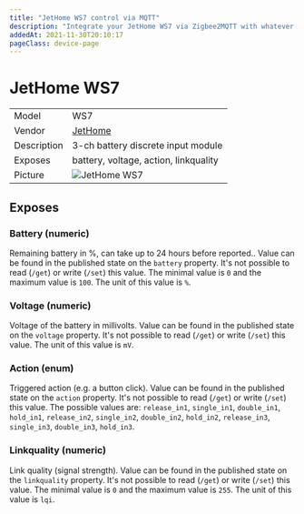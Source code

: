 ```yaml
---
title: "JetHome WS7 control via MQTT"
description: "Integrate your JetHome WS7 via Zigbee2MQTT with whatever smart home infrastructure you are using without the vendor's bridge or gateway."
addedAt: 2021-11-30T20:10:17
pageClass: device-page
---
```


<!-- !!!! -->
<!-- ATTENTION: This file is auto-generated through docgen! -->
<!-- You can only edit the "Notes"-Section between the two comment lines "Notes BEGIN" and "Notes END". -->
<!-- Do not use h1 or h2 heading within "## Notes"-Section. -->
<!-- !!!! -->

# JetHome WS7

|     |     |
|-----|-----|
| Model | WS7  |
| Vendor  | [JetHome](/supported-devices/#v=JetHome)  |
| Description | 3-ch battery discrete input module |
| Exposes | battery, voltage, action, linkquality |
| Picture | ![JetHome WS7](https://www.zigbee2mqtt.io/images/devices/WS7.jpg) |


<!-- Notes BEGIN: You can edit here. Add "## Notes" headline if not already present. -->


<!-- Notes END: Do not edit below this line -->




## Exposes

### Battery (numeric)
Remaining battery in %, can take up to 24 hours before reported..
Value can be found in the published state on the `battery` property.
It's not possible to read (`/get`) or write (`/set`) this value.
The minimal value is `0` and the maximum value is `100`.
The unit of this value is `%`.

### Voltage (numeric)
Voltage of the battery in millivolts.
Value can be found in the published state on the `voltage` property.
It's not possible to read (`/get`) or write (`/set`) this value.
The unit of this value is `mV`.

### Action (enum)
Triggered action (e.g. a button click).
Value can be found in the published state on the `action` property.
It's not possible to read (`/get`) or write (`/set`) this value.
The possible values are: `release_in1`, `single_in1`, `double_in1`, `hold_in1`, `release_in2`, `single_in2`, `double_in2`, `hold_in2`, `release_in3`, `single_in3`, `double_in3`, `hold_in3`.

### Linkquality (numeric)
Link quality (signal strength).
Value can be found in the published state on the `linkquality` property.
It's not possible to read (`/get`) or write (`/set`) this value.
The minimal value is `0` and the maximum value is `255`.
The unit of this value is `lqi`.

